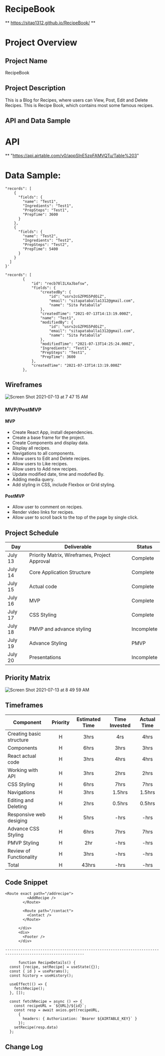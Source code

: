 # RecipeBook
** https://sitap1312.github.io/RecipeBook/ **

# Project Overview

## Project Name

RecipeBook

## Project Description
 
This is a Blog for Recipes, where users can View, Post, Edit and Delete Recipes. This is Recipe Book, which contains most some famous recipes.

## API and Data Sample

# API

** "https://api.airtable.com/v0/appSInE5zpFAMVQTu/Table%203"

# Data Sample: 
```
"records": [
    {
      "fields": {
        "name": "Test1",
        "Ingredients": "Test1",
        "PrepSteps": "Test1",
        "PrepTime": 3600
      }
    },
    {
      "fields": {
        "name": "Test2",
        "Ingredients": "Test2",
        "PrepSteps": "Test2",
        "PrepTime": 5400
      }
    }
  ]
}'

"records": [
        {
            "id": "recb78lILXaJbafsw",
            "fields": {
                "createdBy": {
                    "id": "usrv2cGZFMS5PdOiZ",
                    "email": "sitapataballa1312@gmail.com",
                    "name": "Sita Pataballa"
                },
                "createdTime": "2021-07-13T14:13:19.000Z",
                "name": "Test1",
                "modifiedBy": {
                    "id": "usrv2cGZFMS5PdOiZ",
                    "email": "sitapataballa1312@gmail.com",
                    "name": "Sita Pataballa"
                },
                "modifiedTime": "2021-07-13T14:25:24.000Z",
                "Ingredients": "Test1",
                "PrepSteps": "Test1",
                "PrepTime": 3600
            },
            "createdTime": "2021-07-13T14:13:19.000Z"
        },

```


## Wireframes

![Screen Shot 2021-07-13 at 7 47 15 AM](https://user-images.githubusercontent.com/85080279/125473070-fb21f69b-68ce-47df-846e-89a25183994b.png)

### MVP/PostMVP
  

#### MVP 

- Create React App, install dependencies. 
- Create a base frame for the project.
- Create Components and display data.
- Display all recipes.
- Navigations to all components.
- Allow users to Edit and Delete recipes.
- Allow users to Like recipes.
- Allow users to Add new recipes.
- Update modified date, time and modofied By.
- Adding media query.
- Add styling in CSS, include Flexbox or Grid styling.

#### PostMVP  

- Allow user to comment on recipes.
- Render video links for recipes.
- Allow user to scroll back to the top of the page by single click.

## Project Schedule

|  Day | Deliverable | Status
|---|---| ---|
|July 13| Priority Matrix, Wireframes, Project Approval | Complete
|July 14| Core Application Structure | Complete
|July 15| Actual code | Complete
|July 16| MVP  | Complete
|July 17| CSS Styling | Complete
|July 18| PMVP and advance styling  | Incomplete
|July 19| Advance Styling | PMVP | Incomplete
|July 20| Presentations | Incomplete

## Priority Matrix

![Screen Shot 2021-07-13 at 8 49 59 AM](https://user-images.githubusercontent.com/85080279/125484019-0e18f284-5363-4659-8a7b-4d07f215a34d.png)

## Timeframes

| Component | Priority | Estimated Time | Time Invested | Actual Time |
| --- | :---: |  :---: | :---: | :---: |
| Creating basic structure| H | 3hrs| 4rs | 4hrs |
| Components | H | 6hrs | 3hrs | 3hrs |
| React actual code | H | 3hrs | 4hrs | 4hrs |
| Working with API | H | 3hrs| 2hrs | 2hrs |
| CSS Styling | H | 6hrs | 7hrs | 7hrs |
| Navigations | H | 3hrs | 1.5hrs | 1.5hrs |
| Editing and Deleting | H | 2hrs | 0.5hrs | 0.5hrs |
| Responsive web desiging | H | 5hrs | -hrs | -hrs |
| Advance CSS Styling | H | 6hrs | 7hrs | 7hrs |
| PMVP Styling | H | 2hr | -hrs | -hrs |
| Review of Functionality | H | 3hrs | -hrs | -hrs |
| Total | H | 43hrs| -hrs | -hrs |

## Code Snippet

```
<Route exact path="/addrecipe">
          <AddRecipe />
        </Route>

        <Route path="/contact">
          <Contact />
        </Route>

      </div>
      <div>
        <Footer />
      </div>
      
----------------------------------------------------------------------------------------------------------
      
      function RecipeDetails() {
  const [recipe, setRecipe] = useState({});
  const { id } = useParams();
  const history = useHistory();
  
  useEffect(() => {
    fetchRecipe();
  }, []);

  const fetchRecipe = async () => {
    const recipeURL = `${URL}/${id}`;
    const resp = await axios.get(recipeURL,
      {
        headers: { Authorization: `Bearer ${AIRTABLE_KEY}` }
      });
    setRecipe(resp.data)
  };

```

## Change Log
 ```

 ```
